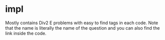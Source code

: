 # impl
Mostly contains Div2 E problems with easy to find tags in each code.
Note that the name is literally the name of the question and you
can also find the link inside the code.
